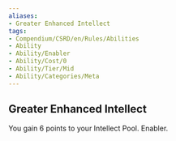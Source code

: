 ```yaml
---
aliases:
- Greater Enhanced Intellect
tags:
- Compendium/CSRD/en/Rules/Abilities
- Ability
- Ability/Enabler
- Ability/Cost/0
- Ability/Tier/Mid
- Ability/Categories/Meta
---
```


  
## Greater Enhanced Intellect  
You gain 6 points to your Intellect Pool. Enabler.